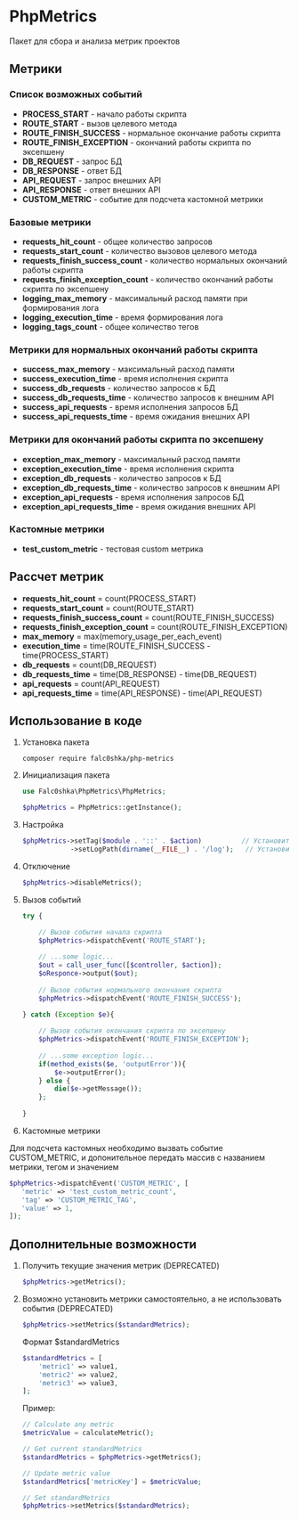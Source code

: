 
# PhpMetrics

Пакет для сбора и анализа метрик проектов

## Метрики

### Список возможных событий

- **PROCESS_START** - начало работы скрипта
- **ROUTE_START** - вызов целевого метода
- **ROUTE_FINISH_SUCCESS** - нормальное окончание работы скрипта
- **ROUTE_FINISH_EXCEPTION** - окончаний работы скрипта по эксепшену
- **DB_REQUEST** - запрос БД
- **DB_RESPONSE** - ответ БД
- **API_REQUEST** - запрос внешних API
- **API_RESPONSE** - ответ внешних API
- **CUSTOM_METRIC** - событие для подсчета кастомной метрики

### Базовые метрики

- **requests_hit_count** - общее количество запросов
- **requests_start_count** - количество вызовов целевого метода
- **requests_finish_success_count** - количество нормальных окончаний работы скрипта
- **requests_finish_exception_count** - количество окончаний работы скрипта по эксепшену
- **logging_max_memory** - максимальный расход памяти при формирования лога
- **logging_execution_time** - время формирования лога
- **logging_tags_count** - общее количество тегов

### Метрики для нормальных окончаний работы скрипта

- **success_max_memory** - максимальный расход памяти
- **success_execution_time** - время исполнения скрипта
- **success_db_requests** - количество запросов к БД
- **success_db_requests_time** - количество запросов к внешним API
- **success_api_requests** - время исполнения запросов БД
- **success_api_requests_time** - время ожидания внешних API 

### Метрики для окончаний работы скрипта по эксепшену

- **exception_max_memory** - максимальный расход памяти
- **exception_execution_time** - время исполнения скрипта
- **exception_db_requests** - количество запросов к БД
- **exception_db_requests_time** - количество запросов к внешним API
- **exception_api_requests** - время исполнения запросов БД
- **exception_api_requests_time** - время ожидания внешних API

### Кастомные метрики

- **test_custom_metric** - тестовая custom метрика

## Рассчет метрик

- **requests_hit_count** = count(PROCESS_START)
- **requests_start_count** = count(ROUTE_START)
- **requests_finish_success_count** = count(ROUTE_FINISH_SUCCESS)
- **requests_finish_exception_count** = count(ROUTE_FINISH_EXCEPTION)
- **max_memory** = max(memory_usage_per_each_event)
- **execution_time** = time(ROUTE_FINISH_SUCCESS - time(PROCESS_START)
- **db_requests** = count(DB_REQUEST)
- **db_requests_time** = time(DB_RESPONSE) - time(DB_REQUEST)
- **api_requests** = count(API_REQUEST)
- **api_requests_time** = time(API_RESPONSE) - time(API_REQUEST)

## Использование в коде

1. Установка пакета

    ```composer
    composer require falc0shka/php-metrics
    ```

2. Инициализация пакета

    ```php
    use Falc0shka\PhpMetrics\PhpMetrics;
    
    $phpMetrics = PhpMetrics::getInstance();
    ```

3. Настройка

    ```php
    $phpMetrics->setTag($module . '::' . $action)          // Установить tag для текущего запроса
                ->setLogPath(dirname(__FILE__) . '/log');   // Установить путь для сохранения файлов (для файловых логгеров)
    ```

4. Отключение

    ```php
    $phpMetrics->disableMetrics();
    ```

5. Вызов событий

    ```php
    try {
    
        // Вызов события начала скрипта
        $phpMetrics->dispatchEvent('ROUTE_START');
        
        // ...some logic...
        $out = call_user_func([$controller, $action]);
        $oResponce->output($out);
        
        // Вызов события нормального окончания скрипта
        $phpMetrics->dispatchEvent('ROUTE_FINISH_SUCCESS');
        
    } catch (Exception $e){
    
        // Вызов события окончания скрипта по эксепшену
        $phpMetrics->dispatchEvent('ROUTE_FINISH_EXCEPTION');
        
        // ...some exception logic...
        if(method_exists($e, 'outputError')){
            $e->outputError();
        } else {
            die($e->getMessage());
        };
       
    }
    ```

6. Кастомные метрики

Для подсчета кастомных необходимо вызвать событие CUSTOM_METRIC,
и допонительное передать массив с названием метрики, тегом и значением

   ```php
   $phpMetrics->dispatchEvent('CUSTOM_METRIC', [
      'metric' => 'test_custom_metric_count',
      'tag' => 'CUSTOM_METRIC_TAG',
      'value' => 1,
   ]);
   ```

## Дополнительные возможности

1. Получить текущие значения метрик (DEPRECATED)

    ```php
    $phpMetrics->getMetrics();
    ```
   
2. Возможно установить метрики самостоятельно, а не использовать события (DEPRECATED)

    ```php
    $phpMetrics->setMetrics($standardMetrics);
    ```
   
    Формат $standardMetrics

    ```php
    $standardMetrics = [
        'metric1' => value1,
        'metric2' => value2,
        'metric3' => value3,
    ];
    ```

   Пример:

   ```php
   // Calculate any metric
   $metricValue = calculateMetric();
   
   // Get current standardMetrics
   $standardMetrics = $phpMetrics->getMetrics();
   
   // Update metric value
   $standardMetrics['metricKey'] = $metricValue;
   
   // Set standardMetrics
   $phpMetrics->setMetrics($standardMetrics);
   ```
